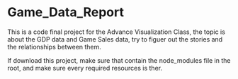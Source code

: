 # Game_Data_Report
This is a code final project for the Advance Visualization Class, the topic is about the GDP data and Game Sales data, try to figuer out the stories and the relationships between them.

If download this project, make sure that contain the node_modules file in the root, and make sure every required resources is ther.
